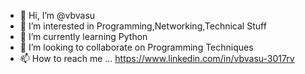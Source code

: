 - 👋 Hi, I’m @vbvasu
- 👀 I’m interested in Programming,Networking,Technical Stuff 
- 🌱 I’m currently learning Python 
- 💞️ I’m looking to collaborate on Programming Techniques 
- 📫 How to reach me ...
https://www.linkedin.com/in/vbvasu-3017rv
<!---
vbvasu/vbvasu is a ✨ special ✨ repository because its `README.md` (this file) appears on your GitHub profile.
You can click the Preview link to take a look at your changes.
--->
